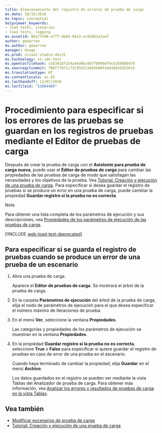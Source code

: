 ```yaml
---
title: Almacenamiento del registro de errores de prueba de carga
ms.date: 10/19/2016
ms.topic: conceptual
helpviewer_keywords:
- load tests, scenarios
- load tests, logging
ms.assetid: 08a7fe98-a7f7-4b8d-94a3-ec82b65a2aaf
author: gewarren
ms.author: gewarren
manager: douge
ms.prod: visual-studio-dev15
ms.technology: vs-ide-test
ms.openlocfilehash: c583418fa34a44d4bc0bf78996df4cb35908b4f0
ms.sourcegitcommit: 708f77071c73c95d212645b00fa943d45d35361b
ms.translationtype: HT
ms.contentlocale: es-ES
ms.lasthandoff: 12/07/2018
ms.locfileid: "53064409"
---
```

# <a name="how-to-specify-if-test-failures-are-saved-to-test-logs-using-the-load-test-editor"></a>Procedimiento para especificar si los errores de las pruebas se guardan en los registros de pruebas mediante el Editor de pruebas de carga

Después de crear la prueba de carga con el **Asistente para prueba de carga nueva**, puede usar el **Editor de pruebas de carga** para cambiar las propiedades de las pruebas de carga de modo que satisfagan las necesidades y los objetivos de la prueba. Vea [Tutorial: Creación y ejecución de una prueba de carga](../test/walkthrough-create-and-run-a-load-test.md). Para especificar si desea guardar el registro de pruebas si se produce un error en una prueba de carga, puede cambiar la propiedad **Guardar registro si la prueba no es correcta**.

> [!NOTE]
> Para obtener una lista completa de los parámetros de ejecución y sus descripciones, vea [Propiedades de los parámetros de ejecución de las pruebas de carga](../test/load-test-run-settings-properties.md).

[!INCLUDE [web-load-test-deprecated](includes/web-load-test-deprecated.md)]

## <a name="to-specify-if-the-test-log-is-saved-when-a-test-fails-in-a-scenario"></a>Para especificar si se guarda el registro de pruebas cuando se produce un error de una prueba de un escenario

1.  Abra una prueba de carga.

     Aparece el **Editor de pruebas de carga**. Se mostrará el árbol de la prueba de carga.

2.  En la carpeta **Parámetros de ejecución** del árbol de la prueba de carga, elija el nodo de parámetros de ejecución para el que desea especificar el número máximo de iteraciones de prueba.

3.  En el menú **Ver**, seleccione la ventana **Propiedades**.

     Las categorías y propiedades de los parámetros de ejecución se muestran en la ventana **Propiedades**.

4.  En la propiedad **Guardar registro si la prueba no es correcta**, seleccione **True** o **False** para especificar si quiere guardar el registro de pruebas en caso de error de una prueba en el escenario.

     Cuando haya terminado de cambiar la propiedad, elija **Guardar** en el menú **Archivo**.

     Los datos guardados en el registro se pueden ver mediante la vista Tablas del Analizador de prueba de carga. Para obtener más información, vea [Analizar los errores y resultados de pruebas de carga en la vista Tablas](../test/analyze-load-test-results-and-errors-in-the-tables-view.md).

## <a name="see-also"></a>Vea también

- [Modificar escenarios de prueba de carga](../test/edit-load-test-scenarios.md)
- [Tutorial: Creación y ejecución de una prueba de carga](../test/walkthrough-create-and-run-a-load-test.md)